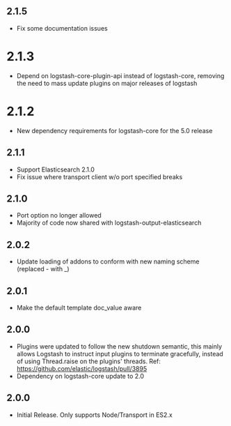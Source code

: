 ## 2.1.5
  - Fix some documentation issues

# 2.1.3
  - Depend on logstash-core-plugin-api instead of logstash-core, removing the need to mass update plugins on major releases of logstash
# 2.1.2
  - New dependency requirements for logstash-core for the 5.0 release
## 2.1.1
 - Support Elasticsearch 2.1.0
 - Fix issue where transport client w/o port specified breaks
## 2.1.0
 - Port option no longer allowed
 - Majority of code now shared with logstash-output-elasticsearch
## 2.0.2
 - Update loading of addons to conform with new naming scheme (replaced - with _)
## 2.0.1
 - Make the default template doc_value aware
## 2.0.0
 - Plugins were updated to follow the new shutdown semantic, this mainly allows Logstash to instruct input plugins to terminate gracefully, 
   instead of using Thread.raise on the plugins' threads. Ref: https://github.com/elastic/logstash/pull/3895
 - Dependency on logstash-core update to 2.0

## 2.0.0
  - Initial Release. Only supports Node/Transport in ES2.x